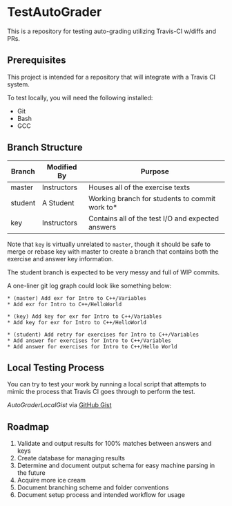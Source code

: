 # TestAutoGrader

This is a repository for testing auto-grading utilizing Travis-CI w/diffs and PRs.

## Prerequisites

This project is intended for a repository that will integrate with a Travis CI
system.

To test locally, you will need the following installed:

- Git
- Bash
- GCC

## Branch Structure

Branch  | Modified By | Purpose
--------|-------------|---------------------------------------------------
master  | Instructors | Houses all of the exercise texts
student | A Student   | Working branch for students to commit work to*
key     | Instructors | Contains all of the test I/O and expected answers

Note that `key` is virtually unrelated to `master`, though it should be safe to
merge or rebase key with master to create a branch that contains both the
exercise and answer key information.

The student branch is expected to be very messy and full of WIP commits.

A one-liner git log graph could look like something below:

```text
* (master) Add exr for Intro to C++/Variables
* Add exr for Intro to C++/HelloWorld

* (key) Add key for exr for Intro to C++/Variables
* Add key for exr for Intro to C++/HelloWorld

* (student) Add retry for exercises for Intro to C++/Variables
* Add answer for exercises for Intro to C++/Variables
* Add answer for exercises for Intro to C++/Hello World
```

## Local Testing Process

You can try to test your work by running a local script that attempts to
mimic the process that Travis CI goes through to perform the test.

_AutoGraderLocalGist_ via [GitHub Gist][AutoGraderLocalGist]

[AutoGraderLocalGist]:https://gist.github.com/terryn-aie/c83c5ef7e9138c2984807575a78a5fa3

## Roadmap

1. Validate and output results for 100% matches between answers and keys
2. Create database for managing results 
3. Determine and document output schema for easy machine parsing in the future
4. Acquire more ice cream
5. Document branching scheme and folder conventions
6. Document setup process and intended workflow for usage